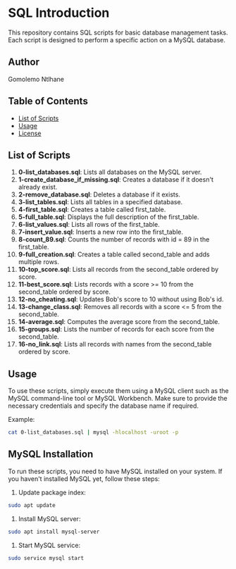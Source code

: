 # SQL Introduction

This repository contains SQL scripts for basic database management tasks. Each script is designed to perform a specific action on a MySQL database.

## Author

Gomolemo Ntlhane

## Table of Contents

- [List of Scripts](#list-of-scripts)
- [Usage](#usage)
- [License](#license)

## List of Scripts

1. **0-list_databases.sql**: Lists all databases on the MySQL server.
2. **1-create_database_if_missing.sql**: Creates a database if it doesn't already exist.
3. **2-remove_database.sql**: Deletes a database if it exists.
4. **3-list_tables.sql**: Lists all tables in a specified database.
5. **4-first_table.sql**: Creates a table called first_table.
6. **5-full_table.sql**: Displays the full description of the first_table.
7. **6-list_values.sql**: Lists all rows of the first_table.
8. **7-insert_value.sql**: Inserts a new row into the first_table.
9. **8-count_89.sql**: Counts the number of records with id = 89 in the first_table.
10. **9-full_creation.sql**: Creates a table called second_table and adds multiple rows.
11. **10-top_score.sql**: Lists all records from the second_table ordered by score.
12. **11-best_score.sql**: Lists records with a score >= 10 from the second_table ordered by score.
13. **12-no_cheating.sql**: Updates Bob's score to 10 without using Bob's id.
14. **13-change_class.sql**: Removes all records with a score <= 5 from the second_table.
15. **14-average.sql**: Computes the average score from the second_table.
16. **15-groups.sql**: Lists the number of records for each score from the second_table.
17. **16-no_link.sql**: Lists all records with names from the second_table ordered by score.

## Usage

To use these scripts, simply execute them using a MySQL client such as the MySQL command-line tool or MySQL Workbench. Make sure to provide the necessary credentials and specify the database name if required.

Example:

```bash
cat 0-list_databases.sql | mysql -hlocalhost -uroot -p
```
## MySQL Installation

To run these scripts, you need to have MySQL installed on your system. If you haven't installed MySQL yet, follow these steps:

1. Update package index:

```bash
sudo apt update
```
1. Install MySQL server:

```bash
sudo apt install mysql-server
```
1. Start MySQL service:

```bash
sudo service mysql start
```

